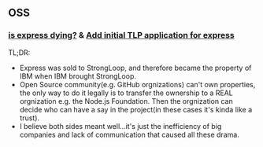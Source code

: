 ## OSS

### [is express dying?](https://github.com/strongloop/express/issues/2844) & [Add initial TLP application for express](https://github.com/nodejs/TSC/pull/39)

TL;DR:

* Express was sold to StrongLoop, and therefore became the property of IBM when IBM brought StrongLoop.
* Open Source community(e.g. GitHub orgnizations) can't own properties, the only way to do it legally is to transfer the ownership to a REAL orgnization e.g. the Node.js Foundation. Then the orgnization can decide who can have a say in the project(in these cases it's kinda like a trust).
* I believe both sides meant well...it's just the inefficiency of big companies and lack of communication that caused all these drama.
